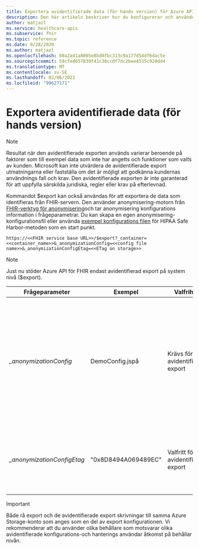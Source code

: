 ```yaml
---
title: Exportera avidentifierade data (för hands version) för Azure API för FHIR
description: Den här artikeln beskriver hur du konfigurerar och använder avidentifierad export
author: matjazl
ms.service: healthcare-apis
ms.subservice: fhir
ms.topic: reference
ms.date: 9/28/2020
ms.author: matjazl
ms.openlocfilehash: 60a2a41a8005e8bd0fbc313c9a177d54df6dac5e
ms.sourcegitcommit: 59cfed657839f41c36ccdf7dc2bee4535c920dd4
ms.translationtype: MT
ms.contentlocale: sv-SE
ms.lasthandoff: 02/06/2021
ms.locfileid: "99627171"
---
```

# <a name="exporting-de-identified-data-preview"></a>Exportera avidentifierade data (för hands version)

> [!Note] 
> Resultat när den avidentifierade exporten används varierar beroende på faktorer som till exempel data som inte har angetts och funktioner som valts av kunden. Microsoft kan inte utvärdera de avidentifierade export utmatningarna eller fastställa om det är möjligt att godkänna kundernas användnings fall och krav. Den avidentifierade exporten är inte garanterad för att uppfylla särskilda juridiska, regler eller krav på efterlevnad.

Kommandot $export kan också användas för att exportera de data som identifieras från FHIR-servern. Den använder anonymisering-motorn från [FHIR-verktyg för anonymisering](https://github.com/microsoft/FHIR-Tools-for-Anonymization)och tar anonymisering konfigurations information i frågeparametrar. Du kan skapa en egen anonymisering-konfigurationsfil eller använda [exempel konfigurations filen](https://github.com/microsoft/FHIR-Tools-for-Anonymization#sample-configuration-file-for-hipaa-safe-harbor-method) för HIPAA Safe Harbor-metoden som en start punkt. 

 `https://<<FHIR service base URL>>/$export?_container=<<container_name>>&_anonymizationConfig=<<config file name>>&_anonymizationConfigEtag=<<ETag on storage>>`

> [!Note] 
> Just nu stöder Azure API för FHIR endast avidentifierad export på system nivå ($export).

|Frågeparameter            | Exempel |Valfrihet| Description|
|---------------------------|---------|-----------|------------|
| _\_anonymizationConfig_   |DemoConfig.jspå|Krävs för avidentifierad export |Namn på konfigurations filen. Se konfigurations fil formatet [här](https://github.com/microsoft/FHIR-Tools-for-Anonymization#configuration-file-format). Den här filen bör behållas i en behållare med namnet **anonymisering** inom samma Azure Storage-konto som har kon figurer ATS som export plats. |
| _\_anonymizationConfigEtag_|"0x8D8494A069489EC"|Valfritt för avidentifierad export|Detta är etag i konfigurations filen. Du kan hämta etag med Azure Storage Explorer från BLOB-egenskapen|

> [!IMPORTANT]
> Både rå export och de avidentifierade export skrivningar till samma Azure Storage-konto som anges som en del av export konfigurationen. Vi rekommenderar att du använder olika behållare som motsvarar olika avidentifierade konfigurations-och hanterings användar åtkomst på behållar nivån.